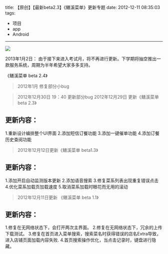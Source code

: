 title: 【原创】【最新beta2.3】《鳝溪菜单》更新专题
date: 2012-12-11 08:35:03
tags:
- 项目
- app
- Android

---

![](/img/shanxi-1.png)

2013年1月2日： 由于接下来进入考试月，将不再进行更新。下学期将抽空推出一款服务系统，周期为半年希望大家多多支持。

 
<!--more-->

《鳝溪菜单 beta 2.4》

> 2012年1月 修复部分小bug

> 2012年12月30日 19：40 更新部分bug
> 2012年12月29日 更新《鳝溪菜单 beta 2.3》

## 更新内容：
 
1.重新设计编排整个UI界面
2.添加短信订餐功能
3.添加一键催单功能
4.添加订餐历史查阅功能

> 2012年12月12日更新《鳝溪菜单 beta1.3》

## 更新内容：
 
1.添加开启自动监测版本更新
2.添加语音搜索
3.修复菜系列表出现重复错误点击
4.优化菜系加载页加载速度
5.取消菜系加载时眼花而无用的滚动

> 2012年12月11日更新 《鳝溪菜单 beta 1.1》

## 更新内容：
 
1.修复在无网络状态下，会打开两次主界面。
2.修复在无网络状态下，冗余的上传下载测试。
3.修复在首页进入菜单搜索，搜索菜名时获得错误的店名Extra导致，进入店铺页面加载内容失败.
4.首页搜索操作优化，当点击记录时，键盘进行隐藏。
 

